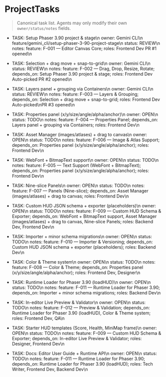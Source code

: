 # ProjectTasks

> Canonical task list. Agents may only modify their own `owner/status/notes` fields.

<!-- Milestone M1 — Editor Core MVP -->

- TASK: Setup Phaser 3.90 project & stage\n  owner: Gemini CLI\n  feature/gemini_cli/setup-phaser-3-90-project-stage\n  status: REVIEW\n  notes: feature: F-001 — Editor Canvas Core; roles: Frontend Dev
PR #1 opened\n

- TASK: Selection + drag move + snap-to-grid\n  owner: Gemini CLI\n  status: REVIEW\n  notes: feature: F-002 — Drag, Drop, Resize, Rotate; depends_on: Setup Phaser 3.90 project & stage; roles: Frontend Dev
Auto-picked
PR #2 opened\n

- TASK: Layers panel + grouping via Containers\n  owner: Gemini CLI\n  status: REVIEW\n  notes: feature: F-003 — Layers & Grouping; depends_on: Selection + drag move + snap-to-grid; roles: Frontend Dev
Auto-picked\nPR #3 opened\n

- TASK: Properties panel (x/y/size/angle/alpha/anchor)\n  owner: OPEN\n  status: TODO\n  notes: feature: F-004 — Properties Panel; depends_on: Layers panel + grouping via Containers; roles: Frontend Dev\n

<!-- Milestone M2 — Assets, Text & Panels -->

- TASK: Asset Manager (images/atlases) + drag to canvas\n  owner: OPEN\n  status: TODO\n  notes: feature: F-006 — Image & Atlas Support; depends_on: Properties panel (x/y/size/angle/alpha/anchor); roles: Frontend Dev\n

- TASK: WebFont + BitmapText support\n  owner: OPEN\n  status: TODO\n  notes: feature: F-005 — Text Support (WebFont + BitmapText); depends_on: Properties panel (x/y/size/angle/alpha/anchor); roles: Frontend Dev\n

- TASK: Nine-slice Panels\n  owner: OPEN\n  status: TODO\n  notes: feature: F-007 — Panels (Nine-slice); depends_on: Asset Manager (images/atlases) + drag to canvas; roles: Frontend Dev\n

<!-- Milestone M3 — Export / Import / Themes -->

- TASK: Custom HUD JSON schema + exporter (placeholders)\n  owner: OPEN\n  status: TODO\n  notes: feature: F-009 — Custom HUD Schema & Exporter; depends_on: WebFont + BitmapText support, Asset Manager (images/atlases) + drag to canvas, Nine-slice Panels; roles: Backend Dev, Frontend Dev\n

- TASK: Importer + minor schema migrations\n  owner: OPEN\n  status: TODO\n  notes: feature: F-010 — Importer & Versioning; depends_on: Custom HUD JSON schema + exporter (placeholders); roles: Backend Dev\n

- TASK: Color & Theme system\n  owner: OPEN\n  status: TODO\n  notes: feature: F-008 — Color & Theme; depends_on: Properties panel (x/y/size/angle/alpha/anchor); roles: Frontend Dev, Designer\n

<!-- Milestone M4 — Runtime & Preview -->

- TASK: Runtime Loader for Phaser 3.90 (loadHUD)\n  owner: OPEN\n  status: TODO\n  notes: feature: F-011 — Runtime Loader for Phaser 3.90; depends_on: Importer + minor schema migrations; roles: Backend Dev\n

- TASK: In-editor Live Preview & Validator\n  owner: OPEN\n  status: TODO\n  notes: feature: F-012 — Preview & Validation; depends_on: Runtime Loader for Phaser 3.90 (loadHUD), Color & Theme system; roles: Frontend Dev, QA\n

<!-- Milestone M5 — Polish, Templates & Docs -->

- TASK: Starter HUD templates (Score, Health, MiniMap frame)\n  owner: OPEN\n  status: TODO\n  notes: feature: F-009 — Custom HUD Schema & Exporter; depends_on: In-editor Live Preview & Validator; roles: Designer, Frontend Dev\n

- TASK: Docs: Editor User Guide + Runtime API\n  owner: OPEN\n  status: TODO\n  notes: feature: F-011 — Runtime Loader for Phaser 3.90; depends_on: Runtime Loader for Phaser 3.90 (loadHUD); roles: Tech Writer, Frontend Dev, Backend Dev\n
